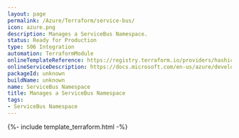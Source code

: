 ```yaml
---
layout: page
permalink: /Azure/Terraform/service-bus/
icon: azure.png
description: Manages a ServiceBus Namespace.
status: Ready for Production
type: S06 Integration
automation: TerraformModule
onlineTemplateReference: https://registry.terraform.io/providers/hashicorp/azurerm/latest/docs/resources/servicebus_namespace
onlineServiceDescription: https://docs.microsoft.com/en-us/azure/developer/terraform/
packageId: unknown
buildName: unknown
name: ServiceBus Namespace
title: Manages a ServiceBus Namespace
tags: 
- ServiceBus Namespace
---
```


{%- include template_terraform.html -%}